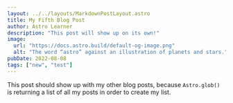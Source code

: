 ```yaml
---
layout: ../../layouts/MarkdownPostLayout.astro
title: My Fifth Blog Post
author: Astro Learner
description: "This post will show up on its own!"
image:
  url: "https://docs.astro.build/default-og-image.png"
  alt: "The word “astro” against an illustration of planets and stars."
pubDate: 2022-08-08
tags: ["new", "test"]
---
```


This post should show up with my other blog posts, because `Astro.glob()` is returning a list of all my posts in order to create my list.
